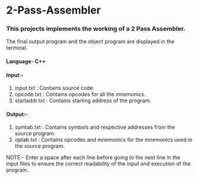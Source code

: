 # 2-Pass-Assembler

### This projects implements the working of a 2 Pass Assembler. 
The final output program and the object program are displayed in the terminal.

#### Language- C++


#### Input:-

1. input.txt : Contains source code.
2. opcode.txt : Contains opcodes for all the mnemonics.
3. startaddr.txt : Contains starting address of the program.

#### Output:-

1. symtab.txt : Contains symbols and respective addresses from the source program.
2. optab.txt : Contains opcodes and mnemonics for the mnemonics used in the source program.


NOTE:- Enter a space after each line before going to the next line in the input files to ensure the correct readability of the input and execution of the program.

